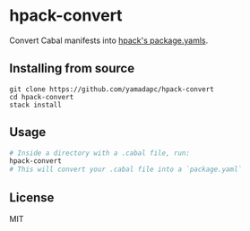 # hpack-convert
Convert Cabal manifests into [hpack's package.yamls](https://github.com/sol/hpack).

## Installing from source
```
git clone https://github.com/yamadapc/hpack-convert
cd hpack-convert
stack install
```

## Usage
```bash
# Inside a directory with a .cabal file, run:
hpack-convert
# This will convert your .cabal file into a `package.yaml`
```


## License
MIT
